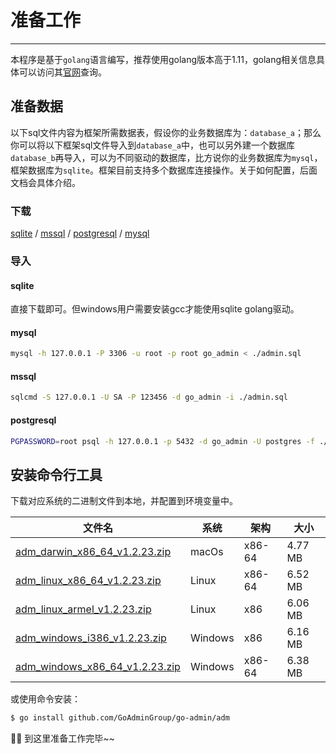 # 准备工作
---

本程序是基于```golang```语言编写，推荐使用golang版本高于1.11，golang相关信息具体可以访问其[官网](https://golang.org)查询。

## 准备数据

以下sql文件内容为框架所需数据表，假设你的业务数据库为：```database_a```；那么你可以将以下框架sql文件导入到```database_a```中，也可以另外建一个数据库```database_b```再导入，可以为不同驱动的数据库，比方说你的业务数据库为```mysql```，框架数据库为```sqlite```。框架目前支持多个数据库连接操作。关于如何配置，后面文档会具体介绍。

### 下载

[sqlite](https://gitee.com/go-admin/go-admin/raw/master/data/admin.db) / [mssql](https://gitee.com/go-admin/go-admin/raw/master/data/admin.mssql) / [postgresql](https://gitee.com/go-admin/go-admin/raw/master/data/admin.pgsql) / [mysql](https://gitee.com/go-admin/go-admin/raw/master/data/admin.sql)

### 导入

#### sqlite

直接下载即可。但windows用户需要安装gcc才能使用sqlite golang驱动。

#### mysql 

```bash
mysql -h 127.0.0.1 -P 3306 -u root -p root go_admin < ./admin.sql
```

#### mssql 

```bash
sqlcmd -S 127.0.0.1 -U SA -P 123456 -d go_admin -i ./admin.sql
```

#### postgresql

```bash
PGPASSWORD=root psql -h 127.0.0.1 -p 5432 -d go_admin -U postgres -f ./admin.sql
```

## 安装命令行工具

下载对应系统的二进制文件到本地，并配置到环境变量中。

|  文件名   | 系统  | 架构  | 大小  |
|  ----  | ----  | ----  |----  |
| [adm_darwin_x86_64_v1.2.23.zip](http://file.go-admin.cn/go_admin/cli/v1_2_23/adm_darwin_x86_64_v1.2.23.zip)  | macOs | x86-64 | 4.77 MB
| [adm_linux_x86_64_v1.2.23.zip](http://file.go-admin.cn/go_admin/cli/v1_2_23/adm_linux_x86_64_v1.2.23.zip)  | Linux | x86-64   | 6.52 MB
| [adm_linux_armel_v1.2.23.zip](http://file.go-admin.cn/go_admin/cli/v1_2_23/adm_linux_armel_v1.2.23.zip)  | Linux | x86   | 6.06 MB
| [adm_windows_i386_v1.2.23.zip](http://file.go-admin.cn/go_admin/cli/v1_2_23/adm_windows_i386_v1.2.23.zip)  | Windows | x86  |6.16 MB
| [adm_windows_x86_64_v1.2.23.zip](http://file.go-admin.cn/go_admin/cli/v1_2_23/adm_windows_x86_64_v1.2.23.zip)  | Windows | x86-64   |6.38 MB



或使用命令安装：

```bash
$ go install github.com/GoAdminGroup/go-admin/adm
```

🍺🍺 到这里准备工作完毕~~